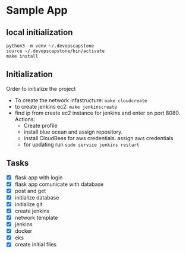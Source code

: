 # Sample App
## local initialization

```
python3 -m venv ~/.devopscapstone
source ~/.devopscapstone/bin/activate
make install
```

## Initialization
Order to initialize the project
 * To create the network infastructure: ```make cloudcreate```  
 * to create jenkins ec2: ```make jenkinscreate```  
 * find ip from create ec2 instance for jenkins and enter on port 8080. Actions:  
     * Create profile
     * install blue ocean and assign repository.
     * install CloudBees for aws credentials. assign aws credentials
     * for updating run `sudo service jenkins restart` 
 

## Tasks

 - [x] flask app with login
 - [x] flask app comunicate with database
 - [x] post and get 
 - [x] initialize database
 - [x] initialize git
 - [x] create jenkins
 - [x] network template
 - [x] jenkins
 - [x] docker
 - [x] eks
 - [x] create initial files